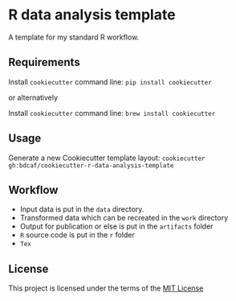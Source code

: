 R data analysis template
========================

A template for my standard R workflow.  

Requirements
------------
Install `cookiecutter` command line: `pip install cookiecutter`    

or alternatively

Install `cookiecutter` command line: `brew install cookiecutter`    

Usage
-----
Generate a new Cookiecutter template layout: `cookiecutter gh:bdcaf/cookiecutter-r-data-analysis-template`    

Workflow
----------

 + Input data is put in the `data` directory.
 + Transformed data which can be recreated in the `work` directory
 + Output for publication or else is put in the `artifacts` folder
 + `R` source code is put in the `r` folder
 + `Tex` 

License
-------
This project is licensed under the terms of the [MIT License](/LICENSE)
